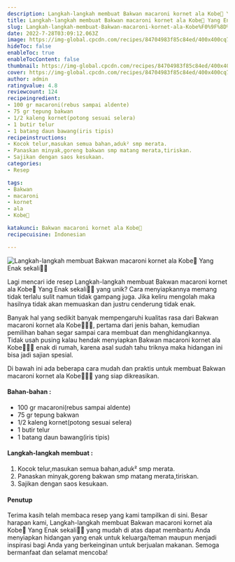 ```yaml
---
description: Langkah-langkah membuat Bakwan macaroni kornet ala Kobe🍂 Yang Enak sekali"
title: Langkah-langkah membuat Bakwan macaroni kornet ala Kobe🍂 Yang Enak sekali
slug: Langkah-langkah-membuat-Bakwan-macaroni-kornet-ala-Kobe%F0%9F%8D%82-Yang-Enak-sekali
date: 2022-7-28T03:09:12.063Z
image: https://img-global.cpcdn.com/recipes/84704983f85c84ed/400x400cq70/photo.jpg
hideToc: false
enableToc: true
enableTocContent: false
thumbnail: https://img-global.cpcdn.com/recipes/84704983f85c84ed/400x400cq70/photo.jpg
cover: https://img-global.cpcdn.com/recipes/84704983f85c84ed/400x400cq70/photo.jpg
author: admin
ratingvalue: 4.8
reviewcount: 124
recipeingredient:
- 100 gr macaroni(rebus sampai aldente)
- 75 gr tepung bakwan
- 1/2 kaleng kornet(potong sesuai selera)
- 1 butir telur
- 1 batang daun bawang(iris tipis)
recipeinstructions:
- Kocok telur,masukan semua bahan,aduk² smp merata.
- Panaskan minyak,goreng bakwan smp matang merata,tiriskan.
- Sajikan dengan saos kesukaan.
categories:
- Resep

tags:
- Bakwan
- macaroni
- kornet
- ala
- Kobe🍂

katakunci: Bakwan macaroni kornet ala Kobe🍂
recipecuisine: Indonesian

---
```


![Langkah-langkah membuat Bakwan macaroni kornet ala Kobe🍂 Yang Enak sekali👩‍🍳](https://img-global.cpcdn.com/recipes/84704983f85c84ed/400x400cq70/photo.jpg)

Lagi mencari ide resep Langkah-langkah membuat Bakwan macaroni kornet ala Kobe🍂 Yang Enak sekali👩‍🍳 yang unik? Cara menyiapkannya memang tidak terlalu sulit namun tidak gampang juga. Jika keliru mengolah maka hasilnya tidak akan memuaskan dan justru cenderung tidak enak.

Banyak hal yang sedikit banyak mempengaruhi kualitas rasa dari Bakwan macaroni kornet ala Kobe🍂👩‍🍳, pertama dari jenis bahan, kemudian pemilihan bahan segar sampai cara membuat dan menghidangkannya. Tidak usah pusing kalau hendak menyiapkan Bakwan macaroni kornet ala Kobe🍂👩‍🍳 enak di rumah, karena asal sudah tahu triknya maka hidangan ini bisa jadi sajian spesial.

Di bawah ini ada beberapa cara mudah dan praktis untuk membuat Bakwan macaroni kornet ala Kobe🍂👩‍🍳 yang siap dikreasikan.

<!--inarticleads1-->

#### Bahan-bahan :

- 100 gr macaroni(rebus sampai aldente)
- 75 gr tepung bakwan
- 1/2 kaleng kornet(potong sesuai selera)
- 1 butir telur
- 1 batang daun bawang(iris tipis)

<!--inarticleads2-->

#### Langkah-langkah membuat :

1. Kocok telur,masukan semua bahan,aduk² smp merata.
1. Panaskan minyak,goreng bakwan smp matang merata,tiriskan.
1. Sajikan dengan saos kesukaan.

#### Penutup

Terima kasih telah membaca resep yang kami tampilkan di sini. Besar harapan kami, Langkah-langkah membuat Bakwan macaroni kornet ala Kobe🍂 Yang Enak sekali👩‍🍳 yang mudah di atas dapat membantu Anda menyiapkan hidangan yang enak untuk keluarga/teman maupun menjadi inspirasi bagi Anda yang berkeinginan untuk berjualan makanan. Semoga bermanfaat dan selamat mencoba!